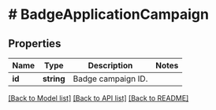 # # BadgeApplicationCampaign

## Properties

Name | Type | Description | Notes
------------ | ------------- | ------------- | -------------
**id** | **string** | Badge campaign ID. |

[[Back to Model list]](../../README.md#models) [[Back to API list]](../../README.md#endpoints) [[Back to README]](../../README.md)
